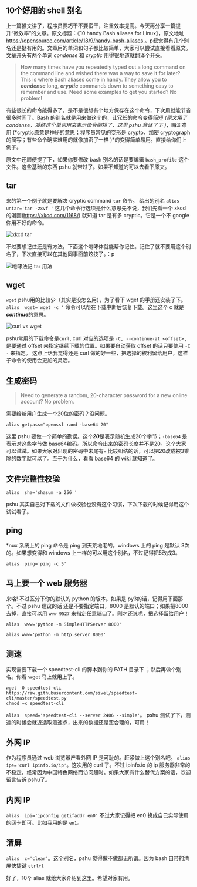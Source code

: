 10个好用的 shell 别名
----

上一篇推文讲了，程序员要巧干不要蛮干，注重效率提高。今天再分享一篇提升“微效率”的文章。原文标题：《10 handy Bash aliases for Linux》，原文地址 https://opensource.com/article/18/9/handy-bash-aliases 。p叔觉得有几个别名还是挺有用的。文章用的单词和句子都比较简单，大家可以尝试直接看看原文。文章开头有两个单词 *condense* 和 *cryptic* 用得很地道就翻译个开头。

>How many times have you repeatedly typed out a long command on the command line and wished there was a way to save it for later? This is where Bash aliases come in handy. They allow you to ***condense*** long, ***cryptic*** commands down to something easy to remember and use. Need some examples to get you started? No problem!

有些很长的命令敲得多了，是不是很想有个地方保存在这个命令，下次用就能节省很多时间了。Bash 的别名就是用来做这个的，让冗长的命令变得简短  *(原文用了 condense，凝结这个单词用来表示命令缩短了，这里 pshu 意译了下 )*，晦涩难用 (*cryptic原意是神秘的意思；程序员常见的变形是 crypto，加密 cryptograph 的简写；有些命令确实难用的就像加密了一样 )*的变得简单易用。直接给你们上例子。

 原文中还顺便提了下，如果你要修改 bash 别名的话是要编辑  `bash_profile`  这个文件。这些基础的东西 pshu 就带过了。如果不知道的可以去看下原文。

## tar 
来的第一个例子就是要解决 cryptic command `tar` 命令。
给出的别名 `alias  untar='tar -zxvf '` 这几个命令行选项是什么意思先不说，我们先看一个 xkcd 的漫画(https://xkcd.com/1168/) 就知道 tar 是有多 cryptic。它是一个不 google 你用不好的命令。

![xkcd  tar](http://cdn2.51ulong.com/18-11-1/42769127.jpg)

不过要想记住还是有方法，下面这个咆哮体就能帮你记住。记住了就不要用这个别名了，下次直接可以在其他同事面前炫技了。：p

![咆哮法记 tar 用法](http://cdn2.51ulong.com/18-11-1/56585117.jpg)

## wget

`wget` pshu用的比较少（其实是没怎么用），为了看下 wget 的手册还安装了下。`alias  wget='wget -c '` 命令可以帮在下载中断后恢复下载。这里这个 c 就是***continue***的意思。

![curl vs wget ](http://cdn2.51ulong.com/18-11-2/31464466.jpg)

pshu常用的下载命令是`curl`, curl 对应的选项是 `-C, --continue-at <offset>` , 是要通过 offset 来指定继续下载的位置。如果要自动获取 offset 的话只要使用 `-C -` 来指定。 这点上话我觉得还是 curl 做的好一些，把选择的权利留给用户，这样子命令的使用会更加的灵活。

## 生成密码

> Need to generate a random, 20-character password for a new online account? No problem.

需要给新用户生成一个20位的密码？没问题。
```
alias getpass="openssl rand -base64 20"
```
这里 pshu 要做一个简单的勘误。这个***20***是表示随机生成20个字节；`-base64` 是表示对这些字节做 base64编码。所以命令出来的密码长度并不是20。这个大家可以试试。如果大家对出现的密码中末尾有`=` 比较纠结的话，可以把20改成被3乘除的数字就可以了。至于为什么，看看 base64 的 wiki 就知道了。

## 文件完整性校验

```
alias  sha='shasum -a 256 '
```
pshu 其实自己对下载的文件做校验也没有这个习惯，下次下载的时候记得用这个试试看了。

## ping 

*nux 系统上的 ping 命令是 ping 到天荒地老的。windows 上的 ping 是默认 3次的。如果想变得和 windows 上一样的可以用这个别名，不过记得把5改成3。
```
alias  ping='ping -c 5'
```

## 马上要一个 web 服务器

来咯! 不过区分下你的默认的 python 的版本。如果是 py3的话，记得用下面那个。不过 pshu 建议的话 还是不要指定端口，8000 是默认的端口；如果把8000去掉，直接可以用 `www 9527` 来指定任意端口了。刚才还说呢，把选择留给用户！

```
alias  www='python -m SimpleHTTPServer 8000'
```
```
alias www='python -m http.server 8000'
```

## 测速

实现需要下载一个 speedtest-cli 的脚本到你的 PATH 目录下 ；然后再做个别名。你看 wget 马上就用上了。

```
wget -O speedtest-cli https://raw.githubusercontent.com/sivel/speedtest-cli/master/speedtest.py
chmod +x speedtest-cli
```

`alias  speed='speedtest-cli --server 2406 --simple'`。 pshu 测试了下，测速的时候会就近选取测速点，出来的数据还是蛮合理的，可用！


## 外网 IP

作为程序员通过 web 浏览器产看外网 IP 是可耻的。赶紧做上这个别名吧。
`alias  ipe='curl ipinfo.io/ip'`。这次用的 curl 了。不过 ipinfo.io 的 ip 服务器非常的不稳定，经常因为中国特色网络而访问超时。如果大家有什么替代方案的话，欢迎留言告诉 pshu了。

## 内网 IP

`alias  ipi='ipconfig getifaddr en0'` 
不过大家记得把 en0 换成自己实际使用的网卡即可。比如我用的是 `en1`。

## 清屏

`alias  c='clear'`。这个别名，pshu 觉得做不做都无所谓。因为 bash 自带的清屏快捷键 `ctrl+l`

好了，10个 alias 就给大家介绍到这里。希望对家有用。
<!--stackedit_data:
eyJoaXN0b3J5IjpbMTQ5MjQ0MDEzOSwtMTUwNjA3OTEyMiwtMT
Y5NzI5MTMxNSwtMTE1Njc5MjAwNSwxMDI3Mzc2ODgsLTg5MTM5
MzkzNSwxODE4MzQwMjc2LC0xNTQ5MzE0MDExLDEzNDgzMTY4NT
YsODA3ODEzMDgyLDE2MzE4Mjc3NTEsMTA0NTU4NTM3MSwxOTU2
Njk3MTA0LC0yMDE5MTc5ODUsLTU5MjcwMjY5NSwxNzk0OTU0Nj
gsLTQyOTczMTQyMCwxNTM3ODYzMjI4LC0yNjYyNDA5MTYsLTEw
NTYyOTYzODJdfQ==
-->